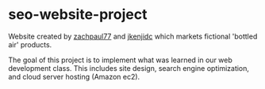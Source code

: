 # seo-website-project

Website created by [zachpaul77](https://github.com/zachpaul77) and [jkenjidc](https://github.com/jkenjidc) which markets fictional 'bottled air' products.

The goal of this project is to implement what was learned in our web development class. This includes site design, search engine optimization, and cloud server hosting (Amazon ec2).
